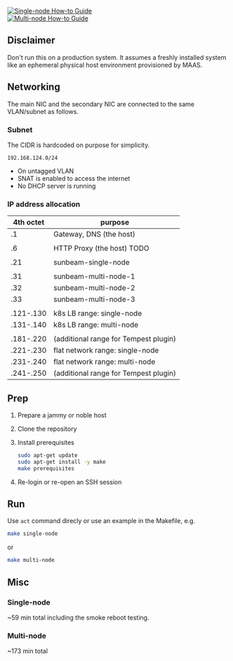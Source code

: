 [![Single-node How-to Guide](../../actions/workflows/single-node.yml/badge.svg)](../../actions/workflows/single-node.yml)  
[![Multi-node How-to Guide](../../actions/workflows/multi-node.yml/badge.svg)](../../actions/workflows/multi-node.yml)

## Disclaimer

Don't run this on a production system. It assumes a freshly installed
system like an ephemeral physical host environment provisioned by MAAS.

## Networking

The main NIC and the secondary NIC are connected to the same VLAN/subnet as follows.

### Subnet

The CIDR is hardcoded on purpose for simplicity.

`192.168.124.0/24`

- On untagged VLAN
- SNAT is enabled to access the internet
- No DHCP server is running

### IP address allocation

| 4th octet | purpose                                |
|-----------|----------------------------------------|
| .1        | Gateway, DNS (the host)                |
|           |                                        |
| .6        | HTTP Proxy (the host) TODO             |
|           |                                        |
| .21       | sunbeam-single-node                    |
|           |                                        |
| .31       | sunbeam-multi-node-1                   |
| .32       | sunbeam-multi-node-2                   |
| .33       | sunbeam-multi-node-3                   |
|           |                                        |
| .121-.130 | k8s LB range: single-node              |
| .131-.140 | k8s LB range: multi-node               |
|           |                                        |
| .181-.220 | (additional range for Tempest plugin)  |
| .221-.230 | flat network range: single-node        |
| .231-.240 | flat network range: multi-node         |
| .241-.250 | (additional range for Tempest plugin)  |


## Prep

1. Prepare a jammy or noble host

1. Clone the repository

1. Install prerequisites

   ```bash
   sudo apt-get update
   sudo apt-get install -y make
   make prerequisites
   ```

1. Re-login or re-open an SSH session

## Run

Use `act` command direcly or use an example in the Makefile, e.g.

```bash
make single-node
```
or
```bash
make multi-node
```


## Misc

### Single-node

~59 min total including the smoke reboot testing.

### Multi-node

~173 min total
